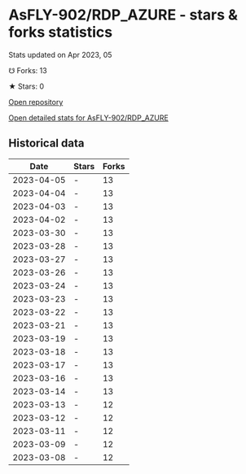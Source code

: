 # AsFLY-902/RDP_AZURE - stars & forks statistics

Stats updated on Apr 2023, 05

☋ Forks: 13

★ Stars: 0

[Open repository](https://github.com/AsFLY-902/RDP_AZURE)

[Open detailed stats for AsFLY-902/RDP_AZURE](https://reviewgithub.com/rep/AsFLY-902/RDP_AZURE)

## Historical data
| Date | Stars | Forks |
|------|-------|-------|
| 2023-04-05 | - | 13 | 
| 2023-04-04 | - | 13 | 
| 2023-04-03 | - | 13 | 
| 2023-04-02 | - | 13 | 
| 2023-03-30 | - | 13 | 
| 2023-03-28 | - | 13 | 
| 2023-03-27 | - | 13 | 
| 2023-03-26 | - | 13 | 
| 2023-03-24 | - | 13 | 
| 2023-03-23 | - | 13 | 
| 2023-03-22 | - | 13 | 
| 2023-03-21 | - | 13 | 
| 2023-03-19 | - | 13 | 
| 2023-03-18 | - | 13 | 
| 2023-03-17 | - | 13 | 
| 2023-03-16 | - | 13 | 
| 2023-03-14 | - | 13 | 
| 2023-03-13 | - | 12 | 
| 2023-03-12 | - | 12 | 
| 2023-03-11 | - | 12 | 
| 2023-03-09 | - | 12 | 
| 2023-03-08 | - | 12 | 


